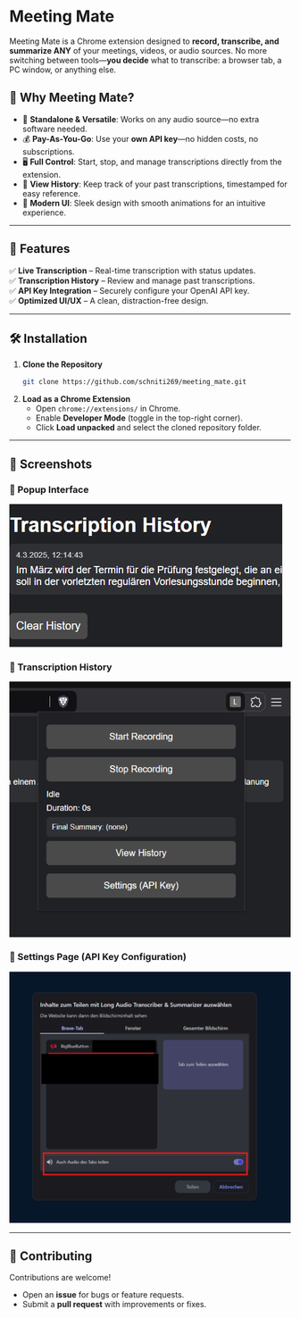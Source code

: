
# Meeting Mate

Meeting Mate is a Chrome extension designed to **record, transcribe, and summarize ANY** of your meetings, videos, or audio sources. No more switching between tools—**you decide** what to transcribe: a browser tab, a PC window, or anything else.

## 🚀 Why Meeting Mate?
- 🎯 **Standalone & Versatile**: Works on any audio source—no extra software needed.
- 💰 **Pay-As-You-Go**: Use your **own API key**—no hidden costs, no subscriptions.
- 🖥️ **Full Control**: Start, stop, and manage transcriptions directly from the extension.
- 📜 **View History**: Keep track of your past transcriptions, timestamped for easy reference.
- 🎨 **Modern UI**: Sleek design with smooth animations for an intuitive experience.

---

## 🔧 Features
✅ **Live Transcription** – Real-time transcription with status updates.  
✅ **Transcription History** – Review and manage past transcriptions.  
✅ **API Key Integration** – Securely configure your OpenAI API key.  
✅ **Optimized UI/UX** – A clean, distraction-free design.  

---

## 🛠️ Installation
1. **Clone the Repository**
   ```bash
   git clone https://github.com/schniti269/meeting_mate.git
   ```
2. **Load as a Chrome Extension**
   - Open `chrome://extensions/` in Chrome.
   - Enable **Developer Mode** (toggle in the top-right corner).
   - Click **Load unpacked** and select the cloned repository folder.

---

## 📸 Screenshots

### 🔹 Popup Interface
![Popup Screenshot](Screenshot%202025-03-04%20122054.png)

### 🔹 Transcription History
![History Screenshot](Screenshot%202025-03-04%20122128.png)

### 🔹 Settings Page (API Key Configuration)
![Options Screenshot](Screenshot%202025-03-04%20122411.png)

---

## 🤝 Contributing
Contributions are welcome!  
- Open an **issue** for bugs or feature requests.  
- Submit a **pull request** with improvements or fixes.  
